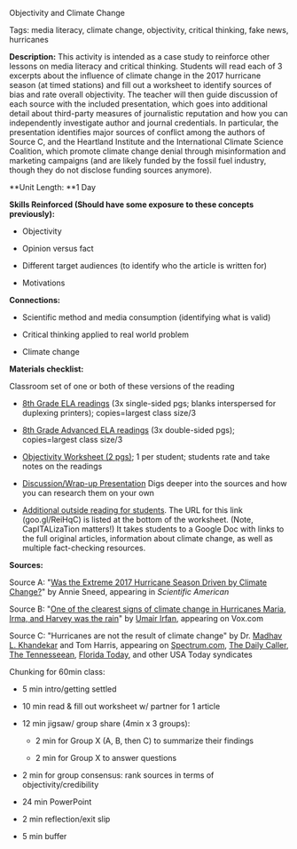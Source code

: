 Objectivity and Climate Change

Tags: media literacy, climate change, objectivity, critical thinking, fake news, hurricanes

**Description:** This activity is intended as a case study to reinforce other lessons on media literacy and critical thinking. Students will read each of 3 excerpts about the influence of climate change in the 2017 hurricane season (at timed stations) and fill out a worksheet to identify sources of bias and rate overall objectivity. The teacher will then guide discussion of each source with the included presentation, which goes into additional detail about third-party measures of journalistic reputation and how you can independently investigate author and journal credentials. In particular, the presentation identifies major sources of conflict among the authors of Source C, and the Heartland Institute and the International Climate Science Coalition, which promote climate change denial through misinformation and marketing campaigns (and are likely funded by the fossil fuel industry, though they do not disclose funding sources anymore).

**Unit Length: **1 Day

**Skills Reinforced (Should have some exposure to these concepts previously):**

* Objectivity

* Opinion versus fact

* Different target audiences (to identify who the article is written for)

* Motivations

**Connections:**

* Scientific method and media consumption (identifying what is valid)

* Critical thinking applied to real world problem

* Climate change

**Materials checklist:**

Classroom set of one or both of these versions of the reading

* [8th Grade ELA readings](https://docs.google.com/document/d/1rXTxmXR-YJTVCbuNfNtHzVQpiU7GA38p-5g5TybJ_NE/edit?usp=sharing) (3x single-sided pgs; blanks interspersed for duplexing printers); copies=largest class size/3

* [8th Grade Advanced ELA readings](https://docs.google.com/document/d/19LlZ7j66h82-SnhPgoBfocKPkdOFDfoX1FpchjUfpMc/edit?usp=sharing) (3x double-sided pgs); copies=largest class size/3

* [Objectivity Worksheet (2 pgs)](https://docs.google.com/document/d/10Nr2DLGIS95bouCuQ34UtThdFsacSMSnMD2bNxaoyjE/edit?usp=sharing); 1 per student; students rate and take notes on the readings

* [Discussion/Wrap-up Presentation](https://docs.google.com/presentation/d/1sqkHrBHqn0-xzUFCbnJh1GAqH6Y3ungUzYFhU94atvw/edit?usp=sharing) Digs deeper into the sources and how you can research them on your own

* [Additional outside reading for students](http://tinyurl.com/savvyreading). The URL for this link (goo.gl/ReiHqC) is listed at the bottom of the worksheet. (Note, CapITALizaTion matters!) It takes students to a Google Doc with links to the full original articles, information about climate change, as well as multiple fact-checking resources.

**Sources:**

Source A: "[Was the Extreme 2017 Hurricane Season Driven by Climate Change?](https://www.scientificamerican.com/article/was-the-extreme-2017-hurricane-season-driven-by-climate-change/)" by Annie Sneed, appearing in *Scientific American*

Source B: "[One of the clearest signs of climate change in Hurricanes Maria, Irma, and Harvey was the rain](https://www.vox.com/energy-and-environment/2017/9/28/16362522/hurricane-maria-2017-irma-harvey-rain-flooding-climate-change)" by [Umair Irfan](https://www.linkedin.com/in/uirfan/), appearing on Vox.com

Source C: "Hurricanes are not the result of climate change" by Dr. [Madhav L. Khandekar](https://www.heartland.org/about-us/who-we-are/madhav-khandekar) and Tom Harris, appearing on [Spectrum.com](http://www.thespectrum.com/story/opinion/2017/09/29/hurricanes-are-not-result-climate-change/717313001/), [The Daily Caller](http://dailycaller.com/2017/10/03/hurricanes-are-not-the-result-of-climate-change/), [The Tennesseean](http://www.tennessean.com/story/opinion/2017/09/29/hurricanes-are-not-result-climate-change/717313001/), [Florida Today](https://www.floridatoday.com/story/opinion/2017/09/29/hurricanes-are-not-result-climate-change/717313001/), and other USA Today syndicates

Chunking for 60min class:

* 5 min intro/getting settled

* 10 min read & fill out worksheet w/ partner for 1 article

* 12 min jigsaw/ group share (4min x 3 groups):

    * 2 min for Group X (A, B, then C) to summarize their findings

    * 2 min for Group X to answer questions

* 2 min for group consensus: rank sources in terms of objectivity/credibility

* 24 min PowerPoint

* 2 min reflection/exit slip

* 5 min buffer
